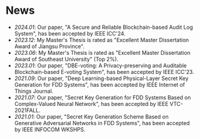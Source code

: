 # News
- *2024.01*: Our paper, "A Secure and Reliable Blockchain-based Audit Log System", has been accepted by IEEE ICC'24.
- *2023.12*: My Master's Thesis is rated as "Excellent Master Dissertation Award of Jiangsu Province".
- *2023.06*: My Master's Thesis is rated as "Excellent Master Dissertation Award of Southeast University" (Top 2%).
- *2023.01*: Our paper, "DBE-voting: A Privacy-preserving and Auditable Blockchain-based E-voting System", has been accepted by IEEE ICC'23.
- *2021.09*: Our paper, "Deep Learning-based Physical-Layer Secret Key Generation for FDD Systems", has been accepted by IEEE Internet of Things Journal.
- *2021.07*: Our paper, "Secret Key Generation for FDD Systems Based on Complex-Valued Neural Network", has been accepted by IEEE VTC-2021FALL.
- *2021.01*: Our paper, "Secret Key Generation Scheme Based on Generative Adversarial Networks in FDD Systems", has been accepted by IEEE INFOCOM WKSHPS.
